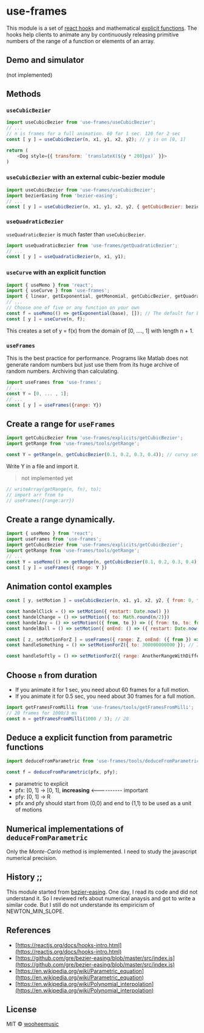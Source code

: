 # use-frames
This module is a set of [react hook](https://reactjs.org/docs/hooks-intro.html)s and mathematical [explicit functions](https://en.wikipedia.org/wiki/Parametric_equation#Computer-aided_design). The hooks help clients to animate any by continuously releasing primitive numbers of the range of a function or elements of an array.

## Demo and simulator
(not implemented)

## Methods

### `useCubicBezier`
```js
import useCubicBezier from 'use-frames/useCubicBezier';
// ...
// n is frames for a full animation. 60 for 1 sec. 120 for 2 sec
const [ y ] = useCubicBezier(n, x1, y1, x2, y2); // y is on [0, 1]

return (
    <Dog style={{ transform: `translateX(${y * 200}px)` }}>
)
```

### `useCubicBezier` with an external cubic-bezier module
```js
import useCubicBezier from 'use-frames/useCubicBezier';
import bezierEasing from 'bezier-easing';
// ...
const [ y ] = useCubicBezier(n, x1, y1, x2, y2, { getCubicBezier: bezierEasing });
```

### `useQuadraticBezier`
`useQuadraticBezier` is much faster than `useCubicBezier`.
```js
import useQuadraticBezier from 'use-frames/getQuadraticBezier';
// ...
const [ y ] = useQuadraticBezier(n, x1, y1);
```

### `useCurve` with an explicit function
```js
import { useMemo } from 'react';
import { useCurve } from 'use-frames';
import { linear, getExponential, getMonomial, getCubicBezier, getQuadraticBezier } from 'use-frames/explicits';
// ...
// Choose one of five or any function on your own
const f = useMemo(() => getExponential(base), []); // The default for base is e.
const [ y ] = useCurve(n, f);
```
This creates a set of y = f(x) from the domain of [0, ...., 1] with length n + 1.

### `useFrames`
This is the best practice for performance.
Programs like Matlab does not generate random numbers but just use them from its huge archive of random numbers. Archiving than calculating.
```js
import useFrames from 'use-frames';
// ...
const Y = [0, ... , 1];
// ...
const [ y ] = useFrames({range: Y})
```

## Create a range for `useFrames`
```js
import getCubicBezier from 'use-frames/explicits/getCubicBezier';
import getRange from 'use-frames/tools/getRange';

const Y = getRange(n, getCubicBezier(0.1, 0.2, 0.3, 0.4)); // curvy set of [0, ..., 1], length n + 1
```
Write Y in a file and import it.
> not implemented yet
```js
// writeArray(getRange(n, fn), to);
// import arr from to
// useFrames({range:arr})
```

## Create a range dynamically.
```js
import { useMemo } from 'react';
import useFrames from 'use-frames';
import getCubicBezier from 'use-frames/explicits/getCubicBezier';
import getRange from 'use-frames/tools/getRange';
// ...
const Y = useMemo(() => getRange(n, getCubicBezier(0.1, 0.2, 0.3, 0.4)), []); 
const [ y ] = useFrames({ range: Y })
```

## Animation contol examples
```js
const [ y, setMotion ] = useCubicBezier(n, x1, y1, x2, y2, { from: 0, to: n, onEnd: ({ from, end }) => ({ from: to, to: from }) }) // useCurve, useQuadraticBezier also work like this.

const handelClick = () => setMotion({ restart: Date.now() })
const handelChange = () => setMotion({ to: Math.round(n/2)})
const handelAny = () => setMotion(({ from, to }) => ({ from: to, to: from }));
const handelBall = () => setMotion({ onEnd: () => ({ restart: Date.now() }) })

const [ z, setMotionForZ ] = useFrames({ range: Z, onEnd: ({ from }) => ({ to: from })})
const handleSomething = () => setMotionForZ({ to: 300000000000 }); // It's ok to exceed its limit. It just release numbers to the limit.

const handleSoftly = () => setMotionForZ({ range: AnotherRangeWithDifferentLength }); // It works
```

## Choose `n` from duration
- If you animate it for 1 sec, you need about 60 frames for a full motion.
- If you animate it for 0.5 sec, you need about 30 frames for a full motion.
```js
import getFramesFromMilli from 'use-frames/tools/getFramesFromMilli';
// 20 frames for 1000/3 ms
const n = getFramesFromMilli(1000 / 3); // 20
```

## Deduce a explicit function from parametric functions
```js
import deduceFromParametric from 'use-frames/tools/deduceFromParametric';

const f = deduceFromParametric(pfx, pfy);
```
- parametric to explicit
- pfx: [0, 1] -> [0, 1], **increasing** <---------- important
- pfy: [0, 1] -> R
- pfx and pfy should start from (0,0) and end to (1,1) to be used as a unit of motions 

## Numerical implementations of `deduceFromParametric`
Only the *Monte-Carlo* method is implemented. I need to study the javascript numerical precision.

## History ;;
This module started from [bezier-easing](https://github.com/gre/bezier-easing). One day, I read its code and did not understand it. So I reviewed refs about numerical anaysis and got to write a similar code. But I still do not understande its empiricism of NEWTON_MIN_SLOPE.

## References
- [https://reactjs.org/docs/hooks-intro.html](https://reactjs.org/docs/hooks-intro.html)
- [https://github.com/gre/bezier-easing/blob/master/src/index.js](https://github.com/gre/bezier-easing/blob/master/src/index.js)
- [https://en.wikipedia.org/wiki/Parametric_equation](https://en.wikipedia.org/wiki/Parametric_equation)
- [https://en.wikipedia.org/wiki/Polynomial_interpolation](https://en.wikipedia.org/wiki/Polynomial_interpolation)

## License

MIT © [wooheemusic](https://github.com/wooheemusic)




